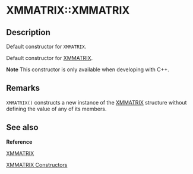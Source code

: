 # XMMATRIX::XMMATRIX

## Description

Default constructor for `XMMATRIX`.

Default constructor for [XMMATRIX](https://learn.microsoft.com/windows/desktop/api/directxmath/ns-directxmath-xmmatrix).

**Note** This constructor is only available when developing with C++.

## Remarks

`XMMATRIX()` constructs a new instance of the [XMMATRIX](https://learn.microsoft.com/windows/desktop/api/directxmath/ns-directxmath-xmmatrix) structure without
defining the value of any of its members.

## See also

**Reference**

[XMMATRIX](https://learn.microsoft.com/windows/desktop/api/directxmath/ns-directxmath-xmmatrix)

[XMMATRIX Constructors](https://learn.microsoft.com/windows/desktop/dxmath/xmmatrix-ctor)